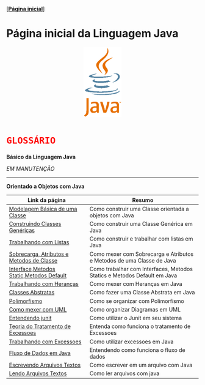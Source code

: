 [[**Página inicial**](https://f4nt0.github.io/PR0GR4M1NG)]


# Página inicial da Linguagem Java

<center>
    <img src="../../img/java-logo-clipart-256.gif" width="100">
</center>


<h1><code style="color: red">GLOSSÁRIO</code></h1>

**Básico da Linguagem Java**

_EM MANUTENÇÃO_

---

**Orientado a Objetos com Java**

Link da página|Resumo
|---|---|
[Modelagem Básica de uma Classe](../prog_java/class_model.md)| Como construir uma Classe orientada a objetos com Java
[Construindo Classes Genéricas](../prog_java/genericos.md)| Como construir uma Classe Genérica em Java
[Trabalhando com Listas](../prog_java/listas.md)| Como construir e trabalhar com listas em Java
[Sobrecarga, Atributos e Metodos de Classe](../prog_java/sobrecarga.md)| Como mexer com Sobrecarga e Atributos e Metodos de uma Classe de Java
[Interface,Metodos Static,Metodos Default](../prog_java/interface.md)| Como trabalhar com Interfaces, Metodos Statics e Metodos Default em Java
[Trabalhando com Heranças](../prog_java/heranca.md)|Como mexer com Heranças em Java
[Classes Abstratas](../prog_java/classes_abstratas.md)| Como fazer uma Classe Abstrata em Java
[Polimorfismo](../prog_java/polimorfismo.md)| Como se organizar com Polimorfismo
[Como mexer com UML](../prog_java/uml.md) | Como organizar Diagramas em UML
[Entendendo junit](../prog_java/junit.md) | Como utilizar o Junit em seu sistema
[Teoria do Tratamento de Excessoes](../prog_java/exceptions_teoria.md) | Entenda como funciona o tratamento de Excessoes
[Trabalhando com Excessoes](../prog_java/exceptions.md)| Como utilizar excessoes em Java
[Fluxo de Dados em Java](../prog_java/data_flux.md) | Entendendo como funciona o fluxo de dados
[Escrevendo Arquivos Textos](../prog_java/writing_file.md) | Como escrever em um arquivo com Java
[Lendo Arquivos Textos](../prog_java/reading_file.md) | Como ler arquivos com java

